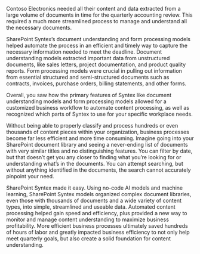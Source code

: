 Contoso Electronics needed all their content and data extracted from a large volume of documents in time for the quarterly accounting review. This required a much more streamlined process to manage and understand all the necessary documents.

SharePoint Syntex’s document understanding and form processing models helped automate the process in an efficient and timely way to capture the necessary information needed to meet the deadline. Document understanding models extracted important data from unstructured documents, like sales letters, project documentation, and product quality reports. Form processing models were crucial in pulling out information from essential structured and semi-structured documents such as contracts, invoices, purchase orders, billing statements, and other forms.  

Overall, you saw how the primary features of Syntex like document understanding models and form processing models allowed for a customized business workflow to automate content processing, as well as recognized which parts of Syntex to use for your specific workplace needs.

Without being able to properly classify and process hundreds or even thousands of content pieces within your organization, business processes become far less efficient and more time consuming. Imagine going into your SharePoint document library and seeing a never-ending list of documents with very similar titles and no distinguishing features. You can filter by date, but that doesn’t get you any closer to finding what you’re looking for or understanding what’s in the documents. You can attempt searching, but without anything identified in the documents, the search cannot accurately pinpoint your need.

SharePoint Syntex made it easy. Using no-code AI models and machine learning, SharePoint Syntex models organized complex document libraries, even those with thousands of documents and a wide variety of content types, into simple, streamlined and useable data. Automated content processing helped gain speed and efficiency, plus provided a new way to monitor and manage content understanding to maximize business profitability. More efficient business processes ultimately saved hundreds of hours of labor and greatly impacted business efficiency to not only help meet quarterly goals, but also create a solid foundation for content understanding.
